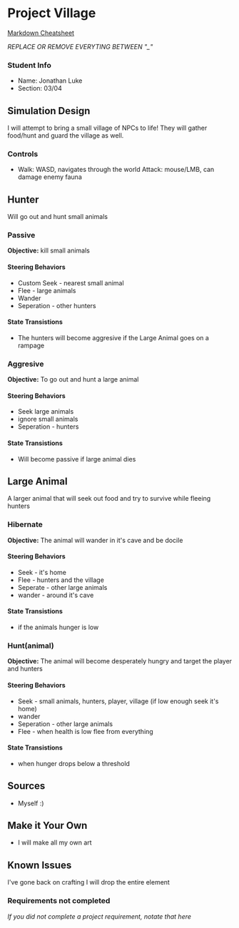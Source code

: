 # Project Village

[Markdown Cheatsheet](https://github.com/adam-p/markdown-here/wiki/Markdown-Here-Cheatsheet)

_REPLACE OR REMOVE EVERYTING BETWEEN "\_"_

### Student Info

-   Name: Jonathan Luke
-   Section: 03/04

## Simulation Design

I will attempt to bring a small village of NPCs to life! They will gather food/hunt and guard the village as well.

### Controls

-   Walk: WASD, navigates through the world
    Attack: mouse/LMB, can damage enemy fauna

## Hunter

Will go out and hunt small animals

### Passive

**Objective:** kill small animals 

#### Steering Behaviors

- Custom Seek - nearest small animal
- Flee - large animals 
- Wander
- Seperation - other hunters
   
#### State Transistions

- The hunters will become aggresive if the Large Animal goes on a rampage

### Aggresive

**Objective:** To go out and hunt a large animal

#### Steering Behaviors

- Seek large animals 
- ignore small animals
- Seperation - hunters
   
#### State Transistions

- Will become passive if large animal dies

## Large Animal

A larger animal that will seek out food and try to survive while fleeing hunters 

### Hibernate

**Objective:** The animal will wander in it's cave and be docile

#### Steering Behaviors

- Seek - it's home
- Flee - hunters and the village 
- Seperate - other large animals
- wander - around it's cave
   
#### State Transistions

- if the animals hunger is low
   
### Hunt(animal)

**Objective:** The animal will become desperately hungry and target the player and hunters

#### Steering Behaviors

- Seek - small animals, hunters, player, village (if low enough seek it's home)
- wander
- Seperation - other large animals
- Flee - when health is low flee from everything
   
#### State Transistions

- when hunger drops below a threshold 

## Sources

-  Myself :)

## Make it Your Own

- I will make all my own art 

## Known Issues

I've gone back on crafting I will drop the entire element 

### Requirements not completed

_If you did not complete a project requirement, notate that here_

